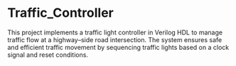 # Traffic_Controller
This project implements a traffic light controller in Verilog HDL to manage traffic flow at a highway–side road intersection. The system ensures safe and efficient traffic movement by sequencing traffic lights based on a clock signal and reset conditions.
